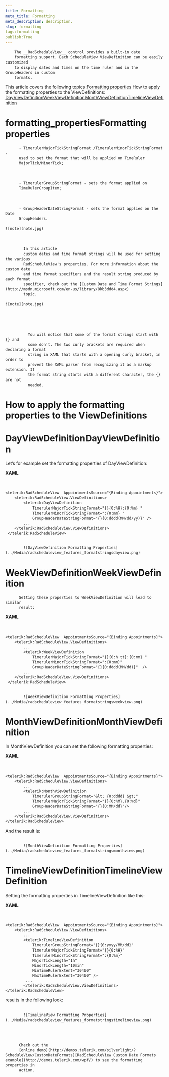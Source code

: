```yaml
---
title: Formatting
meta_title: Formatting
meta_description: description.
slug: formatting
tags:formatting
publish:True
---
```




        The __RadScheduleView__ control provides a built-in date
        formatting support. Each ScheduleView ViewDefinition can be easily customized
        to display dates and times on the time ruler and in the GroupHeaders in custom
        formats.
      

This article covers the following topics:[Formatting properties](#formatting_properties)
          How to apply the formatting properties to the ViewDefinitions:
          [DayViewDefinition](#DayViewDefinition)[WeekViewDefinition](#WeekViewDefinition)[MonthViewDefinition](#MonthViewDefinition)[TimelineViewDefinition](#TimelineViewDefinition)



# formatting_propertiesFormatting properties


          - TimerulerMajorTickStringFormat /TimerulerMinorTickStringFormat -
          used to set the format that will be applied on TimeRuler
          MajorTick/MinorTick;
        


          - TimerulerGroupStringFormat - sets the format applied on
          TimeRulerGroupItem;
        


          - GroupHeaderDateStringFormat - sets the format applied on the Date
          GroupHeaders.
        
    ![note](note.jpg)
    	


            In this article
            custom dates and time format strings will be used for setting the various
            RadScheduleView's properties. For more information about the custom date
            and time format specifiers and the result string produced by each format
            specifier, check out the [Custom Date and Time Format Strings](http://msdn.microsoft.com/en-us/library/8kb3ddd4.aspx)
            topic.
          
    ![note](note.jpg)
    	




              You will notice that some of the format strings start with {} and
              some don't. The two curly brackets are required when declaring a format
              string in XAML that starts with a opening curly bracket, in order to
              prevent the XAML parser from recognizing it as a markup extension. If
              the format string starts with a different character, the {} are not
              needed.
            



# How to apply the formatting properties to the ViewDefinitions

# DayViewDefinitionDayViewDefinition



Let’s for example set the formatting properties of DayViewDefinition:


 __XAML__
    

```XAML


<telerik:RadScheduleView  AppointmentsSource="{Binding Appointments}">
    <telerik:RadScheduleView.ViewDefinitions>
        <telerik:DayViewDefinition
            TimerulerMajorTickStringFormat="{}{0:%H}:{0:%m} "
            TimerulerMinorTickStringFormat=":{0:mm} "
            GroupHeaderDateStringFormat="{}{0:dddd(MM/dd/yy)}" />
        ...  
    </telerik:RadScheduleView.ViewDefinitions>
 </telerik:RadScheduleView>

```






               
            ![DayViewDefinition Formatting Properties](../Media/radscheduleview_features_formatstringsdayview.png)



# WeekViewDefinitionWeekViewDefinition




          Setting these properties to WeekViewDefinition will lead to similar
          result:
        


 __XAML__
    

```XAML


<telerik:RadScheduleView  AppointmentsSource="{Binding Appointments}">
    <telerik:RadScheduleView.ViewDefinitions>
        ...
        <telerik:WeekViewDefinition
            TimerulerMajorTickStringFormat="{}{0:h tt}:{0:mm} "
            TimerulerMinorTickStringFormat=":{0:mm}"
            GroupHeaderDateStringFormat="{}{0:dddd(MM/dd)}"  />              
        ...  
    </telerik:RadScheduleView.ViewDefinitions>
 </telerik:RadScheduleView>

```




               
            ![WeekViewDefinition Formatting Properties](../Media/radscheduleview_features_formatstringsweekview.png)



# MonthViewDefinitionMonthViewDefinition



In MonthViewDefinition you can set the following formatting properties:


 __XAML__
    

```XAML


<telerik:RadScheduleView  AppointmentsSource="{Binding Appointments}">
    <telerik:RadScheduleView.ViewDefinitions>
        ...                     
        <telerik:MonthViewDefinition
            TimerulerGroupStringFormat="&lt; {0:dddd} &gt;"
            TimerulerMajorTickStringFormat="{}{0:%M}.{0:%d}"             
            GroupHeaderDateStringFormat="{}{0:MM/dd}"/>
        ...
    </telerik:RadScheduleView.ViewDefinitions>
</telerik:RadScheduleView>

```



And the result is:


               
            ![MonthViewDefinition Formatting Properties](../Media/radscheduleview_features_formatstringsmonthview.png)



# TimelineViewDefinitionTimelineViewDefinition



Setting the formatting properties in TimelineViewDefinition like this:


 __XAML__
    

```XAML


<telerik:RadScheduleView  AppointmentsSource="{Binding Appointments}">
    <telerik:RadScheduleView.ViewDefinitions>
        ...       
        <telerik:TimelineViewDefinition
            TimerulerGroupStringFormat="{}{0:yyyy/MM/dd}"
            TimerulerMajorTickStringFormat="{}{0:%H}"
            TimerulerMinorTickStringFormat=":{0:%m}"
            MajorTickLength="1h"
            MinorTickLength="10min"
            MinTimeRulerExtent="30400"
            MaxTimeRulerExtent="30400" />
         ...
        </telerik:RadScheduleView.ViewDefinitions>
</telerik:RadScheduleView>

```



results in the following look:


               
            ![TimelineView Formatting Properties](../Media/radscheduleview_features_formatstringstimelineview.png)




          Check out the 
          [online demo](http://demos.telerik.com/silverlight/?ScheduleView/CustomDateFormats)[RadScheduleView Custom Date Formats example](http://demos.telerik.com/wpf/) to see the formatting properties in
          action.
        
